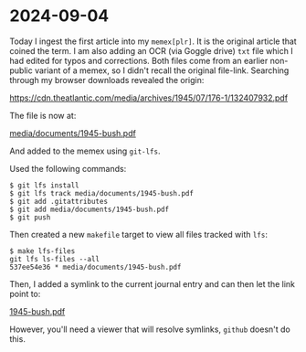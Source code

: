 2024-09-04
==========

Today I ingest the first article into my `memex[plr]`. It is the original
article that coined the term. I am also adding an OCR (via Goggle drive) `txt`
file which I had edited for typos and corrections. Both files come from an
earlier non-public variant of a memex, so I didn't recall the original
file-link. Searching through my browser downloads revealed the origin:

https://cdn.theatlantic.com/media/archives/1945/07/176-1/132407932.pdf

The file is now at:

[media/documents/1945-bush.pdf](../../../../media/documents/1945-bush.pdf)

And added to the memex using `git-lfs`.

Used the following commands:

```
$ git lfs install
$ git lfs track media/documents/1945-bush.pdf
$ git add .gitattributes
$ git add media/documents/1945-bush.pdf
$ git push
```

Then created a new `makefile` target to view all files tracked with `lfs`:

```
$ make lfs-files
git lfs ls-files --all
537ee54e36 * media/documents/1945-bush.pdf
```

Then, I added a symlink to the current journal entry and can then let the link
point to:

[1945-bush.pdf](1945-bush.pdf)

However, you'll need a viewer that will resolve symlinks, `github` doesn't do
this.
